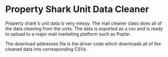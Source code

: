 # Property Shark Unit Data Cleaner
Property shark's unit data is very messy. The mail cleaner class does all of the data cleaning from the units. The data is exported as a csv and is ready to upload to a major mail marketing
platform such as Poplar. 

The download addresses file is the driver code which downloads all of the cleaned data into corresponding CSVs.
